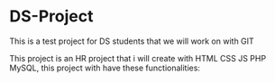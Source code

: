 # DS-Project

This is a test project for DS students that we will work on with GIT

This project is an HR project that i will create with HTML CSS JS PHP MySQL, this project with have these functionalities:
